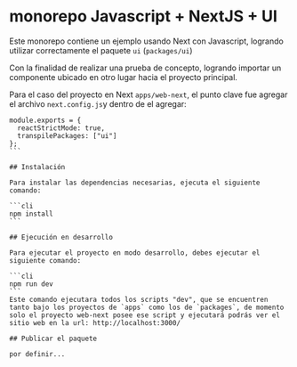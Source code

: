 # monorepo Javascript + NextJS + UI

Este monorepo contiene un ejemplo usando Next con Javascript, logrando utilizar correctamente el paquete `ui` (`packages/ui`)

Con la finalidad de realizar una prueba de concepto, logrando importar un componente ubicado en otro lugar hacia el proyecto principal.

Para el caso del proyecto en Next `apps/web-next`, el punto clave fue agregar el archivo `next.config.js`y dentro de el agregar:
````
module.exports = {
  reactStrictMode: true,
  transpilePackages: ["ui"]
};
```

## Instalación

Para instalar las dependencias necesarias, ejecuta el siguiente comando:

```cli
npm install
```

## Ejecución en desarrollo

Para ejecutar el proyecto en modo desarrollo, debes ejecutar el siguiente comando:

```cli
npm run dev
```
Este comando ejecutara todos los scripts "dev", que se encuentren tanto bajo los proyectos de `apps` como los de `packages`, de momento solo el proyecto web-next posee ese script y ejecutará podrás ver el sitio web en la url: http://localhost:3000/

## Publicar el paquete

por definir...